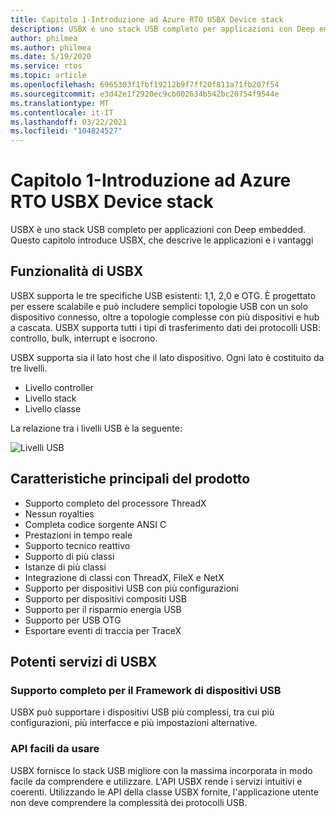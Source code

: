 ```yaml
---
title: Capitolo 1-Introduzione ad Azure RTO USBX Device stack
description: USBX è uno stack USB completo per applicazioni con Deep embedded. Questo capitolo introduce USBX, che descrive le applicazioni e i vantaggi.
author: philmea
ms.author: philmea
ms.date: 5/19/2020
ms.service: rtos
ms.topic: article
ms.openlocfilehash: 6965303f1fbf19212b9f7ff20f811a71fb207f54
ms.sourcegitcommit: e3d42e1f2920ec9cb002634b542bc20754f9544e
ms.translationtype: MT
ms.contentlocale: it-IT
ms.lasthandoff: 03/22/2021
ms.locfileid: "104824527"
---
```

# <a name="chapter-1---introduction-to-azure-rtos-usbx-device-stack"></a>Capitolo 1-Introduzione ad Azure RTO USBX Device stack

USBX è uno stack USB completo per applicazioni con Deep embedded. Questo capitolo introduce USBX, che descrive le applicazioni e i vantaggi 

## <a name="usbx-features"></a>Funzionalità di USBX

USBX supporta le tre specifiche USB esistenti: 1,1, 2,0 e OTG. È progettato per essere scalabile e può includere semplici topologie USB con un solo dispositivo connesso, oltre a topologie complesse con più dispositivi e hub a cascata. USBX supporta tutti i tipi di trasferimento dati dei protocolli USB: controllo, bulk, interrupt e isocrono.

USBX supporta sia il lato host che il lato dispositivo. Ogni lato è costituito da tre livelli.

- Livello controller
- Livello stack
- Livello classe

La relazione tra i livelli USB è la seguente:

![Livelli USB](media/usbx-device-stack/usb-layers.png)

## <a name="product-highlights"></a>Caratteristiche principali del prodotto

- Supporto completo del processore ThreadX
- Nessun royalties
- Completa codice sorgente ANSI C
- Prestazioni in tempo reale
- Supporto tecnico reattivo
- Supporto di più classi
- Istanze di più classi
- Integrazione di classi con ThreadX, FileX e NetX
- Supporto per dispositivi USB con più configurazioni
- Supporto per dispositivi compositi USB
- Supporto per il risparmio energia USB
- Supporto per USB OTG
- Esportare eventi di traccia per TraceX

## <a name="powerful-services-of-usbx"></a>Potenti servizi di USBX

### <a name="complete-usb-device-framework-support"></a>Supporto completo per il Framework di dispositivi USB

USBX può supportare i dispositivi USB più complessi, tra cui più configurazioni, più interfacce e più impostazioni alternative.

### <a name="easy-to-use-apis"></a>API facili da usare

USBX fornisce lo stack USB migliore con la massima incorporata in modo facile da comprendere e utilizzare. L'API USBX rende i servizi intuitivi e coerenti. Utilizzando le API della classe USBX fornite, l'applicazione utente non deve comprendere la complessità dei protocolli USB.
